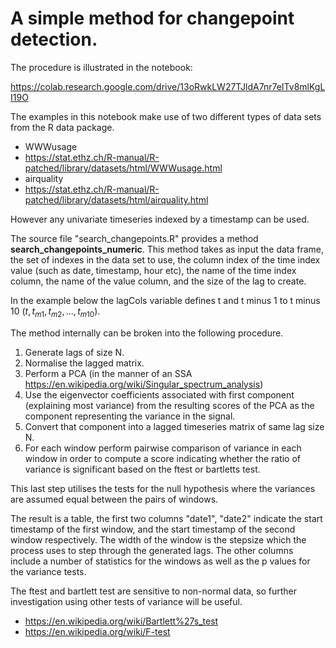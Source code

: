 # A simple method for changepoint detection.

The procedure is illustrated in the notebook:


https://colab.research.google.com/drive/13oRwkLW27TJldA7nr7eITv8mlKgLI19O

The examples in this notebook make use of two different types of data sets from the R data package.

- WWWusage 
 - https://stat.ethz.ch/R-manual/R-patched/library/datasets/html/WWWusage.html
- airquality
 - https://stat.ethz.ch/R-manual/R-patched/library/datasets/html/airquality.html

However any univariate timeseries indexed by a timestamp can be used.

The source file "search_changepoints.R" provides a method __search_changepoints_numeric__.
This method takes as input the data frame, the set of indexes in the data set to use, the column index of the time index value (such as date, timestamp, hour etc), the name of the time index column, the name of the value column, and the size of the lag to create.

In the example below the lagCols variable defines t and t minus 1 to t minus 10 $(t, t_{m1}, t_{m2}, ..., t_{m10})$.

The method internally can be broken into the following procedure.

1. Generate lags of size N.
2. Normalise the lagged matrix.
3. Perform a PCA (in the manner of an SSA https://en.wikipedia.org/wiki/Singular_spectrum_analysis)
4. Use the eigenvector coefficients associated with first component (explaining most variance) from the resulting scores of the PCA as the component representing the variance in the signal.
5. Convert that component into a lagged timeseries matrix of same lag size N.
6. For each window perform pairwise comparison of variance in each window in order to compute a score indicating whether the ratio of variance is significant based on the ftest or bartletts test.

This last step utilises the tests for the null hypothesis where the variances are assumed equal between the pairs of windows.

The result is a table, the first two columns "date1", "date2" indicate the start timestamp of the first window, and the start timestamp of the second window respectively. The width of the window is the stepsize which the process uses to step through the generated lags.
The other columns include a number of statistics for the windows as well as the p values for the variance tests.

The ftest and bartlett test are sensitive to non-normal data, so further investigation using other tests of variance will be useful.

- https://en.wikipedia.org/wiki/Bartlett%27s_test
- https://en.wikipedia.org/wiki/F-test
